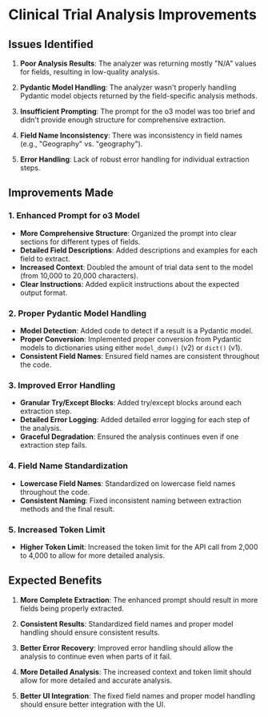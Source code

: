 # Clinical Trial Analysis Improvements

## Issues Identified

1. **Poor Analysis Results**: The analyzer was returning mostly "N/A" values for fields, resulting in low-quality analysis.

2. **Pydantic Model Handling**: The analyzer wasn't properly handling Pydantic model objects returned by the field-specific analysis methods.

3. **Insufficient Prompting**: The prompt for the o3 model was too brief and didn't provide enough structure for comprehensive extraction.

4. **Field Name Inconsistency**: There was inconsistency in field names (e.g., "Geography" vs. "geography").

5. **Error Handling**: Lack of robust error handling for individual extraction steps.

## Improvements Made

### 1. Enhanced Prompt for o3 Model

- **More Comprehensive Structure**: Organized the prompt into clear sections for different types of fields.
- **Detailed Field Descriptions**: Added descriptions and examples for each field to extract.
- **Increased Context**: Doubled the amount of trial data sent to the model (from 10,000 to 20,000 characters).
- **Clear Instructions**: Added explicit instructions about the expected output format.

### 2. Proper Pydantic Model Handling

- **Model Detection**: Added code to detect if a result is a Pydantic model.
- **Proper Conversion**: Implemented proper conversion from Pydantic models to dictionaries using either `model_dump()` (v2) or `dict()` (v1).
- **Consistent Field Names**: Ensured field names are consistent throughout the code.

### 3. Improved Error Handling

- **Granular Try/Except Blocks**: Added try/except blocks around each extraction step.
- **Detailed Error Logging**: Added detailed error logging for each step of the analysis.
- **Graceful Degradation**: Ensured the analysis continues even if one extraction step fails.

### 4. Field Name Standardization

- **Lowercase Field Names**: Standardized on lowercase field names throughout the code.
- **Consistent Naming**: Fixed inconsistent naming between extraction methods and the final result.

### 5. Increased Token Limit

- **Higher Token Limit**: Increased the token limit for the API call from 2,000 to 4,000 to allow for more detailed analysis.

## Expected Benefits

1. **More Complete Extraction**: The enhanced prompt should result in more fields being properly extracted.

2. **Consistent Results**: Standardized field names and proper model handling should ensure consistent results.

3. **Better Error Recovery**: Improved error handling should allow the analysis to continue even when parts of it fail.

4. **More Detailed Analysis**: The increased context and token limit should allow for more detailed and accurate analysis.

5. **Better UI Integration**: The fixed field names and proper model handling should ensure better integration with the UI. 